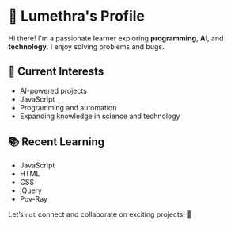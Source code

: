 # 👋 Lumethra's Profile

Hi there! I'm a passionate learner exploring **programming**, **AI**, and **technology**. I enjoy solving problems and bugs.

## 🌱 Current Interests

- AI-powered projects 
- JavaScript
- Programming and automation
- Expanding knowledge in science and technology
  
## 📚 Recent Learning

- JavaScript
- HTML
- CSS
- jQuery
- Pov-Ray

Let’s `not` connect and collaborate on exciting projects! 🌟
